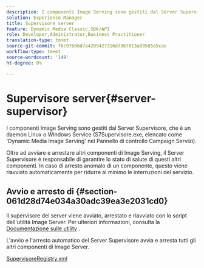 ```yaml
---
description: I componenti Image Serving sono gestiti dal Server Supervisore, che è un daemon Linux o Windows Service (S7Supervisore.exe, elencato come 'Dynamic Media Image Serving' nel Pannello di controllo Campaign Servizi).
solution: Experience Manager
title: Supervisore server
feature: Dynamic Media Classic,SDK/API
role: Developer,Administrator,Business Practitioner
translation-type: tm+mt
source-git-commit: f6c97606d7a4209427316d7367013ad9585a5cae
workflow-type: tm+mt
source-wordcount: '149'
ht-degree: 0%

---
```



# Supervisore server{#server-supervisor}

I componenti Image Serving sono gestiti dal Server Supervisore, che è un daemon Linux o Windows Service (S7Supervisore.exe, elencato come &#39;Dynamic Media Image Serving&#39; nel Pannello di controllo Campaign Servizi).

Oltre ad avviare e arrestare altri componenti di Image Serving, il Server Supervisore è responsabile di garantire lo stato di salute di questi altri componenti. In caso di arresto anomalo di un componente, questo viene riavviato automaticamente per ridurre al minimo le interruzioni del servizio.

## Avvio e arresto di {#section-061d28d74e034a30adc39ea3e2031cd0}

Il supervisore del server viene avviato, arrestato e riavviato con lo script dell&#39;utilità Image Server. Per ulteriori informazioni, consulta la [Documentazione sulle utility](../../../is-api/is-utils/utilities/c-location-of-utilities.md#concept-bae61e53344449af978502cac6be8b5f) .

L&#39;avvio e l&#39;arresto automatico del Server Supervisore avvia e arresta tutti gli altri componenti di Image Server.

[SupervisoreRegistry.xml](../../../is-api/image-serving-api-ref/c-configuration-and-administration/r-server-configuration-files/r-supervisorregistry.md#reference-b55f37a7a7a044d19c1722f5130906c6)
